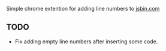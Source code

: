 Simple chrome extention for adding line numbers to [jsbin.com](http://jsbin.com)

## TODO
* Fix adding empty line numbers after inserting some code.